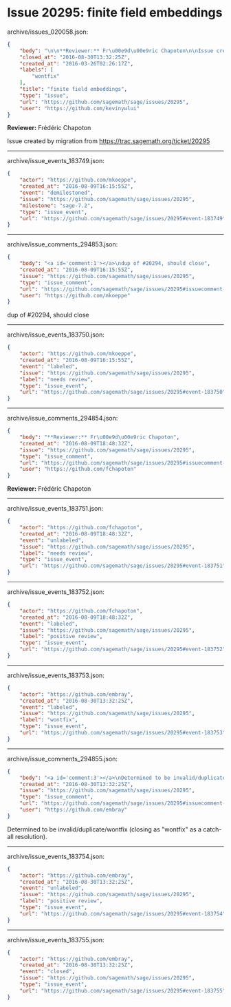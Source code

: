 # Issue 20295: finite field embeddings

archive/issues_020058.json:
```json
{
    "body": "\n\n**Reviewer:** Fr\u00e9d\u00e9ric Chapoton\n\nIssue created by migration from https://trac.sagemath.org/ticket/20295\n\n",
    "closed_at": "2016-08-30T13:32:25Z",
    "created_at": "2016-03-26T02:26:17Z",
    "labels": [
        "wontfix"
    ],
    "title": "finite field embeddings",
    "type": "issue",
    "url": "https://github.com/sagemath/sage/issues/20295",
    "user": "https://github.com/kevinywlui"
}
```


**Reviewer:** Frédéric Chapoton

Issue created by migration from https://trac.sagemath.org/ticket/20295





---

archive/issue_events_183749.json:
```json
{
    "actor": "https://github.com/mkoeppe",
    "created_at": "2016-08-09T16:15:55Z",
    "event": "demilestoned",
    "issue": "https://github.com/sagemath/sage/issues/20295",
    "milestone": "sage-7.2",
    "type": "issue_event",
    "url": "https://github.com/sagemath/sage/issues/20295#event-183749"
}
```



---

archive/issue_comments_294853.json:
```json
{
    "body": "<a id='comment:1'></a>\ndup of #20294, should close",
    "created_at": "2016-08-09T16:15:55Z",
    "issue": "https://github.com/sagemath/sage/issues/20295",
    "type": "issue_comment",
    "url": "https://github.com/sagemath/sage/issues/20295#issuecomment-294853",
    "user": "https://github.com/mkoeppe"
}
```

<a id='comment:1'></a>
dup of #20294, should close



---

archive/issue_events_183750.json:
```json
{
    "actor": "https://github.com/mkoeppe",
    "created_at": "2016-08-09T16:15:55Z",
    "event": "labeled",
    "issue": "https://github.com/sagemath/sage/issues/20295",
    "label": "needs review",
    "type": "issue_event",
    "url": "https://github.com/sagemath/sage/issues/20295#event-183750"
}
```



---

archive/issue_comments_294854.json:
```json
{
    "body": "**Reviewer:** Fr\u00e9d\u00e9ric Chapoton",
    "created_at": "2016-08-09T18:48:32Z",
    "issue": "https://github.com/sagemath/sage/issues/20295",
    "type": "issue_comment",
    "url": "https://github.com/sagemath/sage/issues/20295#issuecomment-294854",
    "user": "https://github.com/fchapoton"
}
```

**Reviewer:** Frédéric Chapoton



---

archive/issue_events_183751.json:
```json
{
    "actor": "https://github.com/fchapoton",
    "created_at": "2016-08-09T18:48:32Z",
    "event": "unlabeled",
    "issue": "https://github.com/sagemath/sage/issues/20295",
    "label": "needs review",
    "type": "issue_event",
    "url": "https://github.com/sagemath/sage/issues/20295#event-183751"
}
```



---

archive/issue_events_183752.json:
```json
{
    "actor": "https://github.com/fchapoton",
    "created_at": "2016-08-09T18:48:32Z",
    "event": "labeled",
    "issue": "https://github.com/sagemath/sage/issues/20295",
    "label": "positive review",
    "type": "issue_event",
    "url": "https://github.com/sagemath/sage/issues/20295#event-183752"
}
```



---

archive/issue_events_183753.json:
```json
{
    "actor": "https://github.com/embray",
    "created_at": "2016-08-30T13:32:25Z",
    "event": "labeled",
    "issue": "https://github.com/sagemath/sage/issues/20295",
    "label": "wontfix",
    "type": "issue_event",
    "url": "https://github.com/sagemath/sage/issues/20295#event-183753"
}
```



---

archive/issue_comments_294855.json:
```json
{
    "body": "<a id='comment:3'></a>\nDetermined to be invalid/duplicate/wontfix (closing as \"wontfix\" as a catch-all resolution).",
    "created_at": "2016-08-30T13:32:25Z",
    "issue": "https://github.com/sagemath/sage/issues/20295",
    "type": "issue_comment",
    "url": "https://github.com/sagemath/sage/issues/20295#issuecomment-294855",
    "user": "https://github.com/embray"
}
```

<a id='comment:3'></a>
Determined to be invalid/duplicate/wontfix (closing as "wontfix" as a catch-all resolution).



---

archive/issue_events_183754.json:
```json
{
    "actor": "https://github.com/embray",
    "created_at": "2016-08-30T13:32:25Z",
    "event": "unlabeled",
    "issue": "https://github.com/sagemath/sage/issues/20295",
    "label": "positive review",
    "type": "issue_event",
    "url": "https://github.com/sagemath/sage/issues/20295#event-183754"
}
```



---

archive/issue_events_183755.json:
```json
{
    "actor": "https://github.com/embray",
    "created_at": "2016-08-30T13:32:25Z",
    "event": "closed",
    "issue": "https://github.com/sagemath/sage/issues/20295",
    "type": "issue_event",
    "url": "https://github.com/sagemath/sage/issues/20295#event-183755"
}
```
